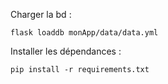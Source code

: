 

Charger la bd :
```
flask loaddb monApp/data/data.yml
```

Installer les dépendances :
```
pip install -r requirements.txt
```
